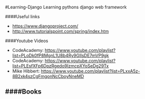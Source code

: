 #Learning-Django
Learning pythons django web framework

####Useful links
- https://www.djangoproject.com/
- http://www.tutorialspoint.com/spring/index.htm

####Youtube Videos
- CodeAcademy: https://www.youtube.com/playlist?list=PLoDk0fP8MgnL1U8b4Ry9GIIsDE7mVP9gk
- CodeAcademy: https://www.youtube.com/playlist?list=PLEsfXFp6DpzRgedo9IzmcpXYoSeDg29Tx
- Mike Hibbert: https://www.youtube.com/playlist?list=PLxxA5z-8B2xk4szCgFmgonNcCboyNneMD

####Books
- 
	
